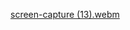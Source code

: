 [screen-capture (13).webm](https://github.com/user-attachments/assets/4c653d6b-230e-4a6f-adff-04816454743c)

